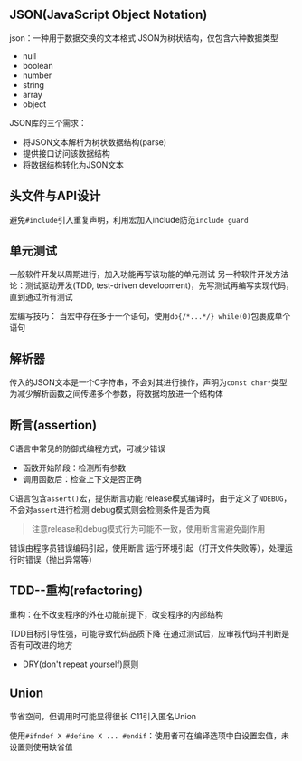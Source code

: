 JSON(JavaScript Object Notation)
---
json：一种用于数据交换的文本格式
JSON为树状结构，仅包含六种数据类型
- null
- boolean
- number
- string
- array
- object

JSON库的三个需求：
- 将JSON文本解析为树状数据结构(parse)
- 提供接口访问该数据结构
- 将数据结构转化为JSON文本

头文件与API设计
---
避免`#include`引入重复声明，利用宏加入include防范`include guard`

单元测试
---
一般软件开发以周期进行，加入功能再写该功能的单元测试
另一种软件开发方法论：测试驱动开发(TDD, test-driven development)，先写测试再编写实现代码，直到通过所有测试


宏编写技巧：
当宏中存在多于一个语句，使用`do{/*...*/} while(0)`包裹成单个语句

解析器
---
传入的JSON文本是一个C字符串，不会对其进行操作，声明为`const char*`类型
为减少解析函数之间传递多个参数，将数据均放进一个结构体

断言(assertion)
---
C语言中常见的防御式编程方式，可减少错误
- 函数开始阶段：检测所有参数
- 调用函数后：检查上下文是否正确

C语言包含`assert()`宏，提供断言功能
release模式编译时，由于定义了`NDEBUG`，不会对`assert`进行检测
debug模式则会检测条件是否为真
> 注意release和debug模式行为可能不一致，使用断言需避免副作用

错误由程序员错误编码引起，使用断言
运行环境引起（打开文件失败等），处理运行时错误（抛出异常等）


TDD--重构(refactoring)
---
重构：在不改变程序的外在功能前提下，改变程序的内部结构

TDD目标引导性强，可能导致代码品质下降
在通过测试后，应审视代码并判断是否有可改进的地方
- DRY(don't repeat yourself)原则


Union
---
节省空间，但调用时可能显得很长
C11引入匿名Union

使用`#ifndef X #define X ... #endif`：使用者可在编译选项中自设置宏值，未设置则使用缺省值


